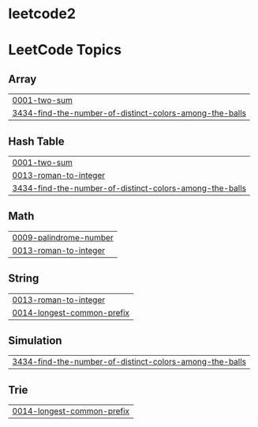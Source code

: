 # leetcode2
<!---LeetCode Topics Start-->
# LeetCode Topics
## Array
|  |
| ------- |
| [0001-two-sum](https://github.com/varshetshrikar/leetcode2/tree/master/0001-two-sum) |
| [3434-find-the-number-of-distinct-colors-among-the-balls](https://github.com/varshetshrikar/leetcode2/tree/master/3434-find-the-number-of-distinct-colors-among-the-balls) |
## Hash Table
|  |
| ------- |
| [0001-two-sum](https://github.com/varshetshrikar/leetcode2/tree/master/0001-two-sum) |
| [0013-roman-to-integer](https://github.com/varshetshrikar/leetcode2/tree/master/0013-roman-to-integer) |
| [3434-find-the-number-of-distinct-colors-among-the-balls](https://github.com/varshetshrikar/leetcode2/tree/master/3434-find-the-number-of-distinct-colors-among-the-balls) |
## Math
|  |
| ------- |
| [0009-palindrome-number](https://github.com/varshetshrikar/leetcode2/tree/master/0009-palindrome-number) |
| [0013-roman-to-integer](https://github.com/varshetshrikar/leetcode2/tree/master/0013-roman-to-integer) |
## String
|  |
| ------- |
| [0013-roman-to-integer](https://github.com/varshetshrikar/leetcode2/tree/master/0013-roman-to-integer) |
| [0014-longest-common-prefix](https://github.com/varshetshrikar/leetcode2/tree/master/0014-longest-common-prefix) |
## Simulation
|  |
| ------- |
| [3434-find-the-number-of-distinct-colors-among-the-balls](https://github.com/varshetshrikar/leetcode2/tree/master/3434-find-the-number-of-distinct-colors-among-the-balls) |
## Trie
|  |
| ------- |
| [0014-longest-common-prefix](https://github.com/varshetshrikar/leetcode2/tree/master/0014-longest-common-prefix) |
<!---LeetCode Topics End-->